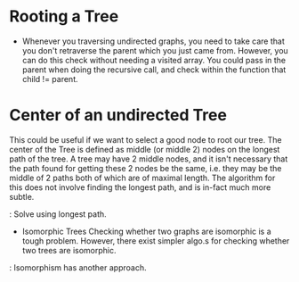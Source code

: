 # Rooting a Tree
* Whenever you traversing undirected graphs, you need to take care that you don't retraverse the parent which you just came from. However, you can do this check without needing a visited array. You could pass in the parent when doing the recursive call, and check within the function that child != parent.

# Center of an undirected Tree
This could be useful if we want to select a good node to root our tree.
The center of the Tree is defined as middle (or middle 2) nodes on the longest path of the tree. A tree may have 2 middle nodes, and it isn't necessary that the path found for getting these 2 nodes be the same, i.e. they may be the middle of 2 paths both of which are of maximal length.
The algorithm for this does not involve finding the longest path, and is in-fact much more subtle.

<TODO>: Solve using longest path.

* Isomorphic Trees
Checking whether two graphs are isomorphic is a tough problem. However, there exist simpler algo.s for checking whether two trees are isomorphic.

<TODO>: Isomorphism has another approach.
